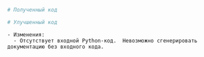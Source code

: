 ```python
# Полученный код
```
```python
# Улучшенный код
```
```
- Изменения:
  - Отсутствует входной Python-код.  Невозможно сгенерировать документацию без входного кода.